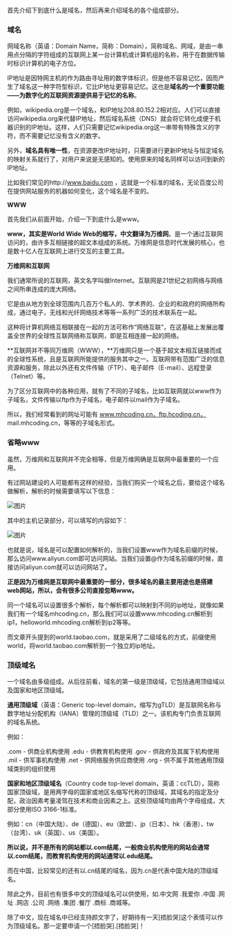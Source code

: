 首先介绍下到底什么是域名，然后再来介绍域名的各个组成部分。

### **域名**

网域名称（英语：Domain Name，简称：Domain），简称域名、网域，是由一串用点分隔的字符组成的互联网上某一台计算机或计算机组的名称，用于在数据传输时标识计算机的电子方位。

IP地址是因特网主机的作为路由寻址用的数字体标识，但是他不容易记忆，因而产生了域名这一种字符型标识，它比IP地址更容易记忆。这也是**域名的一个重要功能——为数字化的互联网资源提供易于记忆的名称**。

例如，wikipedia.org是一个域名，和IP地址208.80.152.2相对应。人们可以直接访问wikipedia.org来代替IP地址，然后域名系统（DNS）就会将它转化成便于机器识别的IP地址。这样，人们只需要记忆wikipedia.org这一串带有特殊含义的字符，而不需要记忆没有含义的数字。

另外，**域名具有唯一性**，在资源更改IP地址时，只需要进行更新IP地址与恒定域名的映射关系就行了，对用户来说是无感知的。使用原来的域名同样可以访问到新的IP地址。

比如我们常见的http://www.baidu.com ，这就是一个标准的域名，无论百度公司在提供网站服务的机器如何变化，这个域名是不变的。

**WWW**

首先我们从前面开始，介绍一下到底什么是www。

**www，其实是World Wide Web的缩写，中文翻译为万维网**。是一个通过互联网访问的，由许多互相链接的超文本组成的系统。万维网是信息时代发展的核心，也是数十亿人在互联网上进行交互的主要工具。

**万维网和互联网**

我们通常所说的互联网，英文名字叫做Internet。互联网是21世纪之初网络与网络之间所串连成的庞大网络。

它是由从地方到全球范围内几百万个私人的、学术界的、企业的和政府的网络所构成，通过电子，无线和光纤网络技术等等一系列广泛的技术联系在一起。

这种将计算机网络互相联接在一起的方法可称作“网络互联”，在这基础上发展出覆盖全世界的全球性互联网络称互联网，即是互相连接一起的网络。

**互联网并不等同万维网（WWW），**万维网只是一个基于超文本相互链接而成的全球性系统，且是互联网所能提供的服务其中之一。互联网带有范围广泛的信息资源和服务，除此以外还有文件传输（FTP）、电子邮件（E-mail）、远程登录（Telnet）等。

为了区分互联网中的各种应用，就有了不同的子域名，比如互联网就以www作为子域名，文件传输以ftp作为子域名，电子邮件以mail作为子域名。

所以，我们经常看到的网址可能有 www.mhcoding.cn，ftp.hcoding.cn， mail.mhcoding.cn，等等的子域名形式。

### **省略www**

虽然，万维网和互联网并不完全相等，但是万维网确是互联网中最重要的一个应用。

有过网站建设的人可能都有这样的经验，当我们购买一个域名之后，要给这个域名做解析，解析的时候需要填写以下信息：

![图片](https://mmbiz.qpic.cn/mmbiz_png/C1uDMDqjn1icWayKKJ3KYpxYlUsUSKaicrH12obTHPRqgO68kfj0JMoJOCI94wPYhwm806qFwF1WfpVTA67xhoxQ/640?wx_fmt=png&tp=webp&wxfrom=5&wx_lazy=1&wx_co=1)

其中的主机记录部分，可以填写的内容如下：

![图片](https://mmbiz.qpic.cn/mmbiz_png/C1uDMDqjn1icWayKKJ3KYpxYlUsUSKaicrk3zoQ9IEBuNmSoZDfsxS49ibpFpWPjhlpYnUSnhPcMrUygNO4FPUnibA/640?wx_fmt=png&tp=webp&wxfrom=5&wx_lazy=1&wx_co=1)

也就是说，域名是可以配置如何解析的，当我们设置www作为域名前缀的时候，那么访问www.aliyun.com即可访问网站。当我们设置@作为域名前缀的时候，直接访问aliyun.com就可以访问网站了。

**正是因为万维网是互联网中最重要的一部分，很多域名的最主要用途也是搭建web网站，所以，会有很多公司直接忽略www。**

同一个域名可以设置很多个解析，每个解析都可以映射到不同的ip地址，就像如果我们有一个域名mhcoding.cn，那么我们可以设置www.mhcoding.cn解析到ip1，helloworld.mhcoding.cn解析到ip2等等。

而文章开头提到的world.taobao.com，就是采用了二级域名的方式，前缀使用world，将world.taobao.com解析到一个独立的ip地址。

### **顶级域名**

一个域名由多级组成。从后往前看，域名的第一级是顶级域，它包括通用顶级域以及国家和地区顶级域。

**通用顶级域**（英语：Generic top-level domain，缩写为gTLD）是互联网名称与数字地址分配机构（IANA）管理的顶级域（TLD）之一。该机构专门负责互联网的域名系统。

例如：

.com - 供商业机构使用
.edu - 供教育机构使用
.gov - 供政府及其属下机构使用
.mil - 供军事机构使用
.net - 供网络服务供应商使用
.org - 供不属于其他通用顶级域类别的组织使用

**国家和地区顶级域名**（Country code top-level domain，英语：ccTLD），简称国家顶级域，是用两字母的国家或地区名缩写代称的顶级域，其域名的指定及分配，政治因素考量凌驾在技术和商业因素之上。这些顶级域均由两个字母组成，大部分使用ISO 3166-1标准。

例如：cn（中国大陆）、de（德国）、eu（欧盟）、jp（日本）、hk（香港）、tw（台湾）、uk（英国）、us（美国）。

**所以说，并不是所有的网站都以.com结尾，一般商业机构使用的网站会通常以.com结尾，而教育机构使用的网站通常以.edu结尾。**

而在中国，比较常见的还有以.cn结尾的域名，因为.cn是代表中国大陆的顶级域名。

除此之外，目前也有很多中文的顶级域名可以供使用，如.中文网 .我爱你 .中国 .网址 .网店 .公司 .网络 .集团 .餐厅 .商标 .商城等。

除了中文，现在域名中已经支持颜文字了，好期待有一天[捂脸哭]这个表情可以作为顶级域名。那一定要申请一个[捂脸哭].[捂脸哭]！